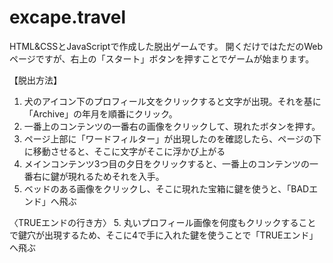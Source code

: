 # excape.travel
HTML&CSSとJavaScriptで作成した脱出ゲームです。
開くだけではただのWebページですが、右上の「スタート」ボタンを押すことでゲームが始まります。

【脱出方法】
1. 犬のアイコン下のプロフィール文をクリックすると文字が出現。それを基に「Archive」の年月を順番にクリック。
2. 一番上のコンテンツの一番右の画像をクリックして、現れたボタンを押す。
3. ページ上部に「ワードフィルター」が出現したのを確認したら、ページの下に移動させると、そこに文字がそこに浮かび上がる
4. メインコンテンツ3つ目の夕日をクリックすると、一番上のコンテンツの一番右に鍵が現れるためそれを入手。
5. ベッドのある画像をクリックし、そこに現れた宝箱に鍵を使うと、「BADエンド」へ飛ぶ

〈TRUEエンドの行き方〉
5. 丸いプロフィール画像を何度もクリックすることで鍵穴が出現するため、そこに4で手に入れた鍵を使うことで「TRUEエンド」へ飛ぶ
   
